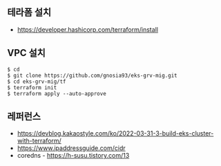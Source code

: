 ## 테라폼 설치 ##

* https://developer.hashicorp.com/terraform/install


## VPC 설치 ##

```
$ cd
$ git clone https://github.com/gnosia93/eks-grv-mig.git
$ cd eks-grv-mig/tf
$ terraform init
$ terraform apply --auto-approve
```


## 레퍼런스 ##

* https://devblog.kakaostyle.com/ko/2022-03-31-3-build-eks-cluster-with-terraform/
* https://www.ipaddressguide.com/cidr
* coredns - https://h-susu.tistory.com/13
